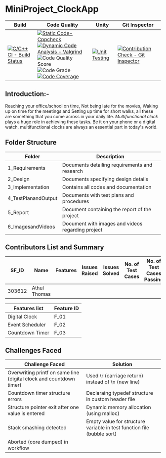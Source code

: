 # MiniProject_ClockApp

Build | Code Quality | Unity | Git Inspector|
|---------|------------|-----------|----------------|
|[![C/C++ CI - Build Status](https://github.com/thomasathul/STEPin_MiniProject/actions/workflows/c-cpp.yml/badge.svg)](https://github.com/thomasathul/STEPin_MiniProject/actions/workflows/c-cpp.yml)         |[![Static Code- Cppcheck](https://github.com/thomasathul/STEPin_MiniProject/actions/workflows/cppcheck.yml/badge.svg)](https://github.com/thomasathul/STEPin_MiniProject/actions/workflows/cppcheck.yml)   [![Dynamic Code Analysis - Valgrind](https://github.com/thomasathul/STEPin_MiniProject/actions/workflows/valgrind.yml/badge.svg)](https://github.com/thomasathul/STEPin_MiniProject/actions/workflows/valgrind.yml) <br /> ![Code Quality Score](https://www.code-inspector.com/project/24710/score/svg) ![Code Grade](https://www.code-inspector.com/project/24710/status/svg) [![Code Coverage](https://github.com/thomasathul/STEPin_MiniProject/actions/workflows/coverage.yml/badge.svg)](https://github.com/thomasathul/STEPin_MiniProject/actions/workflows/coverage.yml)       | [![Unit Testing](https://github.com/thomasathul/STEPin_MiniProject/actions/workflows/unity.yml/badge.svg)](https://github.com/thomasathul/STEPin_MiniProject/actions/workflows/unity.yml)          |[![Contribution Check - Git Inspector](https://github.com/thomasathul/STEPin_MiniProject/actions/workflows/gitinspector.yml/badge.svg)](https://github.com/thomasathul/STEPin_MiniProject/actions/workflows/gitinspector.yml)        |

## Introduction:-

  Reaching your office/school on time, Not being late for the movies, Waking up on time for the meetings and Setting up time for short walks, all these are something that you come across in your daily life. *Multifunctional clock* plays a huge role in achieving these tasks. Be it on your phone or a digital watch, multifunctional clocks are always an essential part in today's world.

## Folder Structure

Folder                      | Description
----------------------------| -----------------------------------------
1_Requirements              | Documents detailing requirements and research
2_Design                    | Documents specifying design details
3_Implementation            | Contains all codes and documentation
4_TestPlanandOutput         | Documents with test plans and procedures
5_Report                    | Document containing the report of the project
6_ImagesandVideos           | Document with images and videos regarding project

## Contributors List and Summary
| SF_ID | Name | Features |Issues Raised | Issues Solved | No. of Test Cases | No. of Test Cases Passing |
|-----|-----|----|------|-----|-----|-----|
| 303612 | Athul Thomas |  |  |  |  | 

|Features list|  Feature ID|
|-------------|----------|
|Digital Clock|  F_01|
|Event Scheduler| F_02|
|Countdown Timer| F_03|
## Challenges Faced 
| Challenge Faced | Solution |
|-----------------|--------------------|
| Overwriting printf on same line (digital clock and countdown timer) | Used \r (carriage return) instead of \n (new line) |
| Countdown timer structure errors | Declaraing typedef structure in custom header file |
| Structure pointer exit after one value is entered | Dynamic memory allocation (using malloc) |
| Stack smashing detected  | Empty value for structure variable in test function file  (bubble sort)                     |
| Aborted (core dumped) in workflow |                                                     |

